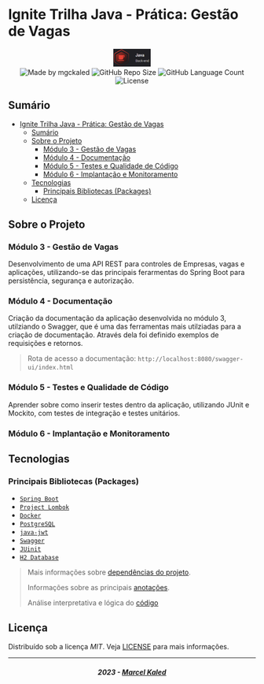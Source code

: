 <!-- markdownlint-disable MD033 -->

# Ignite Trilha Java - Prática: Gestão de Vagas

<div align="center">
   <img alt="logo trilha java" src=".github/assets/rs_trilha_java.png" width="15%"/>
</div>

<div align="center">
  <img alt="Made by mgckaled" src="https://img.shields.io/badge/made%20by-mgckaled-darkblue">
  <img alt="GitHub Repo Size" src="https://img.shields.io/github/repo-size/mgckaled/ignite-java-gestao_vagas">
  <img alt="GitHub Language Count" src="https://img.shields.io/github/languages/count/mgckaled/ignite-java-gestao_vagas">
  <img alt="License" src="https://img.shields.io/static/v1?label=license&message=MIT&color=49AA26&labelColor=000000">
</div>

## Sumário

- [Ignite Trilha Java - Prática: Gestão de Vagas](#ignite-trilha-java---prática-gestão-de-vagas)
  - [Sumário](#sumário)
  - [Sobre o Projeto](#sobre-o-projeto)
    - [Módulo 3 - Gestão de Vagas](#módulo-3---gestão-de-vagas)
    - [Módulo 4 - Documentação](#módulo-4---documentação)
    - [Módulo 5 - Testes e Qualidade de Código](#módulo-5---testes-e-qualidade-de-código)
    - [Módulo 6 - Implantação e Monitoramento](#módulo-6---implantação-e-monitoramento)
  - [Tecnologias](#tecnologias)
    - [Principais Bibliotecas (Packages)](#principais-bibliotecas-packages)
  - [Licença](#licença)

## Sobre o Projeto

### Módulo 3 - Gestão de Vagas

Desenvolvimento de uma API REST para controles de Empresas, vagas e aplicações, utilizando-se das principais ferarmentas do Spring Boot para persistência, segurança e autorização.

### Módulo 4 - Documentação

Criação da documentação da aplicação desenvolvida no módulo 3, utilziando o Swagger, que é uma das ferramentas mais utilziadas para a criação de documentação. Através dela foi definido exemplos de requisições e retornos.

> Rota de acesso a documentação: `http://localhost:8080/swagger-ui/index.html`

### Módulo 5 - Testes e Qualidade de Código

Aprender sobre como inserir testes dentro da aplicação, utilizando JUnit e Mockito, com testes de integração e testes unitários.

### Módulo 6 - Implantação e Monitoramento

## Tecnologias

### Principais Bibliotecas (Packages)

- [`Spring Boot`](https://spring.io/)
- [`Project Lombok`](https://projectlombok.org/)
- [`Docker`](https://www.docker.com/)
- [`PostgreSQL`](https://www.postgresql.org/)
- [`java-jwt`](https://github.com/auth0/java-jwt)
- [`Swagger`](https://swagger.io/)
- [`JUinit`](https://junit.org/junit4/)
- [`H2 Database`](https://www.h2database.com/html/main.html)

> Mais informações sobre [dependências do projeto](./.github/docs/a_dependencies.md).
>
> Informações sobre as principais [anotações](./.github/docs/b_annotations.md).
>
> Análise interpretativa e lógica do [código](./.github/docs/c_code-analysis.md)

## Licença

Distribuído sob a licença *MIT*. Veja [LICENSE](LICENSE) para mais informações.

---

<h5 align="center">
  2023 - <a href="https://github.com/mgckaled/">Marcel Kaled</a>
</h5>
